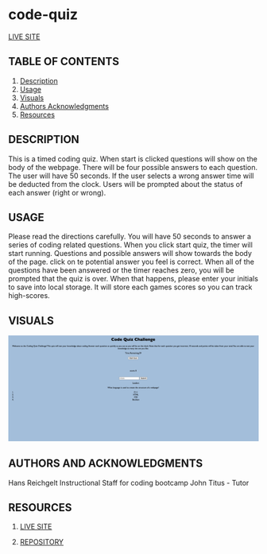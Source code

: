 # code-quiz

[LIVE SITE]()

## TABLE OF CONTENTS

1. [Description](#description)
2. [Usage](#USAGE)
3. [Visuals](#visuals)
4. [Authors Acknowledgments](#authors-and-acknowledgments)
4. [Resources](#resources)

## DESCRIPTION 
This is a timed coding quiz. When start is clicked questions will show on the body of the webpage. There will be four possible answers to each question. The user will have 50 seconds.
If the user selects a wrong answer time will be deducted from the clock. Users will be prompted about the status of each answer (right or wrong).  


## USAGE 
Please read the directions carefully. You will have 50 seconds to answer a series of coding related questions. When you click start quiz, the timer will start running. Questions and possible answers will show towards the body of the page. click on te potential answer you feel is correct. When all of the questions have been answered or the timer reaches zero, you will be prompted that the quiz is over. When that happens, please enter your initials to save into local storage. It will store each games scores so you can track high-scores. 

## VISUALS 
![Code-Quiz](./Assets/codequiz.png)


## AUTHORS AND ACKNOWLEDGMENTS
Hans Reichgelt
Instructional Staff for coding bootcamp
John Titus - Tutor

## RESOURCES 
1. [LIVE SITE]()

2. [REPOSITORY]()

